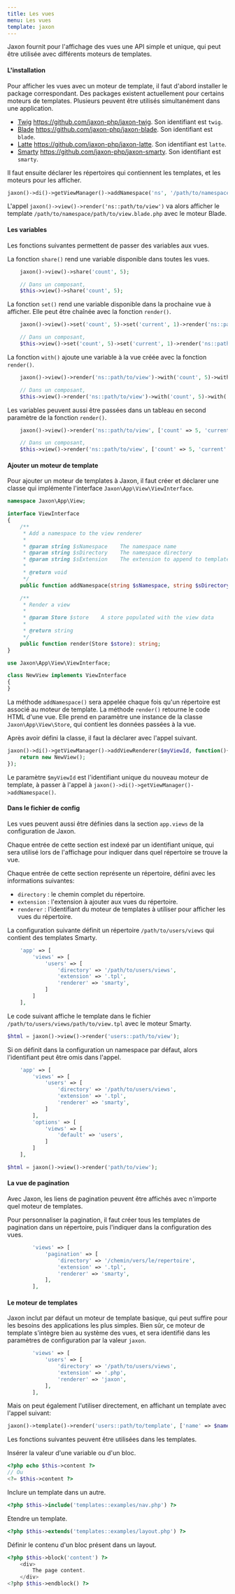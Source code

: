 ```yaml
---
title: Les vues
menu: Les vues
template: jaxon
---
```


Jaxon fournit pour l'affichage des vues une API simple et unique, qui peut être utilisée avec différents moteurs de templates.

#### L'installation

Pour afficher les vues avec un moteur de template, il faut d'abord installer le package correspondant.
Des packages existent actuellement pour certains moteurs de templates. Plusieurs peuvent être utilisés simultanément dans une application.

- [Twig](https://twig.sensiolabs.org) https://github.com/jaxon-php/jaxon-twig. Son identifiant est `twig`.
- [Blade](https://laravel.com/docs/master/blade) https://github.com/jaxon-php/jaxon-blade. Son identifiant est `blade`.
- [Latte](https://latte.nette.org) https://github.com/jaxon-php/jaxon-latte. Son identifiant est `latte`.
- [Smarty](http://www.smarty.net) https://github.com/jaxon-php/jaxon-smarty. Son identifiant est `smarty`.

Il faut ensuite déclarer les répertoires qui contiennent les templates, et les moteurs pour les afficher.

```php
jaxon()->di()->getViewManager()->addNamespace('ns', '/path/to/namespace', '.blade.php', 'blade');
```

L'appel `jaxon()->view()->render('ns::path/to/view')` va alors afficher le template `/path/to/namespace/path/to/view.blade.php` avec le moteur Blade.

#### Les variables

Les fonctions suivantes permettent de passer des variables aux vues.

La fonction `share()` rend une variable disponible dans toutes les vues.

```php
    jaxon()->view()->share('count', 5);

    // Dans un composant,
    $this->view()->share('count', 5);
```

La fonction `set()` rend une variable disponible dans la prochaine vue à afficher. Elle peut être chaînée avec la fonction `render()`.

```php
    jaxon()->view()->set('count', 5)->set('current', 1)->render('ns::path/to/view');

    // Dans un composant,
    $this->view()->set('count', 5)->set('current', 1)->render('ns::path/to/view');
```

La fonction `with()` ajoute une variable à la vue créée avec la fonction `render()`.

```php
    jaxon()->view()->render('ns::path/to/view')->with('count', 5)->with('current', 1);

    // Dans un composant,
    $this->view()->render('ns::path/to/view')->with('count', 5)->with('current', 1);
```

Les variables peuvent aussi être passées dans un tableau en second paramètre de la fonction `render()`.

```php
    jaxon()->view()->render('ns::path/to/view', ['count' => 5, 'current' => 1]);

    // Dans un composant,
    $this->view()->render('ns::path/to/view', ['count' => 5, 'current' => 1]);
```

#### Ajouter un moteur de template

Pour ajouter un moteur de templates à Jaxon, il faut créer et déclarer une classe qui implémente l'interface `Jaxon\App\View\ViewInterface`.

```php
namespace Jaxon\App\View;

interface ViewInterface
{
    /**
     * Add a namespace to the view renderer
     *
     * @param string $sNamespace    The namespace name
     * @param string $sDirectory    The namespace directory
     * @param string $sExtension    The extension to append to template names
     *
     * @return void
     */
    public function addNamespace(string $sNamespace, string $sDirectory, string $sExtension = '');

    /**
     * Render a view
     *
     * @param Store $store    A store populated with the view data
     *
     * @return string
     */
    public function render(Store $store): string;
}
```

```php
use Jaxon\App\View\ViewInterface;

class NewView implements ViewInterface
{
}
```

La méthode `addNamespace()` sera appelée chaque fois qu'un répertoire est associé au moteur de template.
La méthode `render()` retourne le code HTML d'une vue. Elle prend en paramètre une instance de la classe `Jaxon\App\View\Store`, qui contient les données passées à la vue.

Après avoir défini la classe, il faut la déclarer avec l'appel suivant.

```php
jaxon()->di()->getViewManager()->addViewRenderer($myViewId, function(){
    return new NewView();
});
```

Le paramètre `$myViewId` est l'identifiant unique du nouveau moteur de template, à passer à l'appel à `jaxon()->di()->getViewManager()->addNamespace()`.

#### Dans le fichier de config

Les vues peuvent aussi être définies dans la section `app.views` de la configuration de Jaxon.

Chaque entrée de cette section est indexé par un identifiant unique, qui sera utilisé lors de l'affichage pour indiquer dans quel répertoire se trouve la vue.

Chaque entrée de cette section représente un répertoire, défini avec les informations suivantes:

- `directory` : le chemin complet du répertoire.
- `extension` : l'extension à ajouter aux vues du répertoire.
- `renderer` : l'identifiant du moteur de templates à utiliser pour afficher les vues du répertoire.

La configuration suivante définit un répertoire `/path/to/users/views` qui contient des templates Smarty.

```php
    'app' => [
        'views' => [
            'users' => [
                'directory' => '/path/to/users/views',
                'extension' => '.tpl',
                'renderer' => 'smarty',
            ]
        ]
    ],
```

Le code suivant affiche le template dans le fichier `/path/to/users/views/path/to/view.tpl` avec le moteur Smarty.

```php
$html = jaxon()->view()->render('users::path/to/view');
```

Si on définit dans la configuration un namespace par défaut, alors l'identifiant peut être omis dans l'appel.

```php
    'app' => [
        'views' => [
            'users' => [
                'directory' => '/path/to/users/views',
                'extension' => '.tpl',
                'renderer' => 'smarty',
            ]
        ],
        'options' => [
            'views' => [
                'default' => 'users',
            ]
        ]
    ],
```

```php
$html = jaxon()->view()->render('path/to/view');
```

#### La vue de pagination

Avec Jaxon, les liens de pagination peuvent être affichés avec n'importe quel moteur de templates.

Pour personnaliser la pagination, il faut créer tous les templates de pagination dans un répertoire, puis l'indiquer dans la configuration des vues.

```php
        'views' => [
            'pagination' => [
                'directory' => '/chemin/vers/le/repertoire',
                'extension' => '.tpl',
                'renderer' => 'smarty',
            ],
        ],
```

#### Le moteur de templates

Jaxon inclut par défaut un moteur de template basique, qui peut suffire pour les besoins des applications les plus simples.
Bien sûr, ce moteur de template s'intègre bien au système des vues, et sera identifié dans les paramètres de configuration par la valeur `jaxon`.

```php
        'views' => [
            'users' => [
                'directory' => '/path/to/users/views',
                'extension' => '.php',
                'renderer' => 'jaxon',
            ],
        ],
```

Mais on peut également l'utiliser directement, en affichant un template avec l'appel suivant:

```php
jaxon()->template()->render('users::path/to/template', ['name' => $name]);
```

Les fonctions suivantes peuvent être utilisées dans les templates.

Insérer la valeur d'une variable ou d'un bloc.
```php
<?php echo $this->content ?>
// Ou
<?= $this->content ?>
```

Inclure un template dans un autre.
```php
<?php $this->include('templates::examples/nav.php') ?>
```

Etendre un template.
```php
<?php $this->extends('templates::examples/layout.php') ?>
```

Définir le contenu d'un bloc présent dans un layout.
```php
<?php $this->block('content') ?>
    <div>
        The page content.
    </div>
<?php $this->endblock() ?>
```
